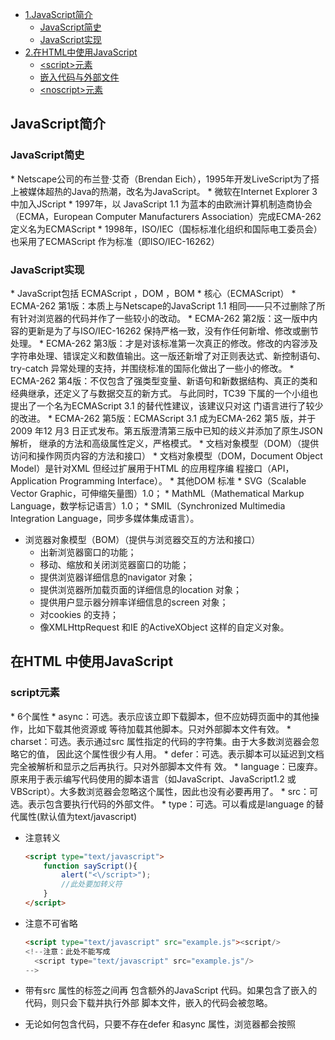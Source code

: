 * [1.JavaScript简介](#1)
    * [JavaScript简史](#1.1)
    * [JavaScript实现](#1.2)
* [2.在HTML中使用JavaScript](#2)
    * [\<script\>元素](#2.1)
    * [嵌入代码与外部文件](#2.2)
    * [\<noscript\>元素](#2.3)
    
<h2 id="1">JavaScript简介</h3>

<h3 id="1.1">JavaScript简史</h3>
* Netscape公司的布兰登·艾奇（Brendan Eich），1995年开发LiveScript为了搭上被媒体超热的Java的热潮，改名为JavaScript。
* 微软在Internet Explorer 3 中加入JScript
* 1997年，以 JavaScript 1.1 为蓝本的由欧洲计算机制造商协会（ECMA，European Computer Manufacturers Association）完成ECMA-262 定义名为ECMAScript
* 1998年，ISO/IEC（国标标准化组织和国际电工委员会）也采用了ECMAScript 作为标准（即ISO/IEC-16262）

<h3 id="1.2">JavaScript实现</h3>
* JavaScript包括 ECMAScript ，DOM ，BOM
* 核心（ECMAScript）
    * ECMA-262 第1版：本质上与Netscape的JavaScript 1.1 相同——只不过删除了所有针对浏览器的代码并作了一些较小的改动。
    * ECMA-262 第2版：这一版中内容的更新是为了与ISO/IEC-16262 保持严格一致，没有作任何新增、修改或删节处理。
    * ECMA-262 第3版：才是对该标准第一次真正的修改。修改的内容涉及字符串处理、错误定义和数值输出。这一版还新增了对正则表达式、新控制语句、try-catch 异常处理的支持，并围绕标准的国际化做出了一些小的修改。
    * ECMA-262 第4版：不仅包含了强类型变量、新语句和新数据结构、真正的类和经典继承，还定义了与数据交互的新方式。
            与此同时，TC39 下属的一个小组也提出了一个名为ECMAScript 3.1 的替代性建议，该建议只对这
            门语言进行了较少的改进。
    * ECMA-262 第5版：ECMAScript 3.1 成为ECMA-262 第5 版，并于2009 年12 月3 日正式发布。第五版澄清第三版中已知的歧义并添加了原生JSON解析，
            继承的方法和高级属性定义，严格模式。
* 文档对象模型（DOM）（提供访问和操作网页内容的方法和接口）
    * 文档对象模型（DOM，Document Object Model）是针对XML 但经过扩展用于HTML 的应用程序编
      程接口（API，Application Programming Interface）。
    * 其他DOM 标准
        * SVG（Scalable Vector Graphic，可伸缩矢量图）1.0；
        * MathML（Mathematical Markup Language，数学标记语言）1.0；
        * SMIL（Synchronized Multimedia Integration Language，同步多媒体集成语言）。

* 浏览器对象模型（BOM）（提供与浏览器交互的方法和接口）
    * 出新浏览器窗口的功能；
    * 移动、缩放和关闭浏览器窗口的功能；
    * 提供浏览器详细信息的navigator 对象；
    * 提供浏览器所加载页面的详细信息的location 对象；
    * 提供用户显示器分辨率详细信息的screen 对象；
    * 对cookies 的支持；
    * 像XMLHttpRequest 和IE 的ActiveXObject 这样的自定义对象。

<h2 id="2">在HTML 中使用JavaScript</h3>

<h3 id="2.1">script元素</h3>
* 6个属性
    * async：可选。表示应该立即下载脚本，但不应妨碍页面中的其他操作，比如下载其他资源或
      等待加载其他脚本。只对外部脚本文件有效。
    * charset：可选。表示通过src 属性指定的代码的字符集。由于大多数浏览器会忽略它的值，
      因此这个属性很少有人用。
    * defer：可选。表示脚本可以延迟到文档完全被解析和显示之后再执行。只对外部脚本文件有
      效。
    * language：已废弃。原来用于表示编写代码使用的脚本语言（如JavaScript、JavaScript1.2
      或VBScript）。大多数浏览器会忽略这个属性，因此也没有必要再用了。
    * src：可选。表示包含要执行代码的外部文件。
    * type：可选。可以看成是language 的替代属性(默认值为text/javascript)
 
* 注意转义
    ```HTML
    <script type="text/javascript">
        function sayScript(){
            alert("<\/script>");
            //此处要加转义符
        }
    </script>
    ```
* 注意不可省略
    ```HTML
    <script type="text/javascript" src="example.js"><script/>
    <!--注意：此处不能写成
      <script type="text/javascript" src="example.js"/>
    -->
    ```
* 带有src 属性的<script>元素不应该在其<script>和</script>标签之间再
      包含额外的JavaScript 代码。如果包含了嵌入的代码，则只会下载并执行外部
      脚本文件，嵌入的代码会被忽略。
      
* 无论如何包含代码，只要不存在defer 和async 属性，浏览器都会按照<script>元素在页面中
  出现的先后顺序对它们依次进行解析。（解析完第一个才会解析第二个）

* 由于浏览器会先解析完不使用defer 属性的<script>元素中的代码，然后再解析后面的内容，
  所以一般应该把<script>元素放在页面最后，即主要内容后面，</body>标签前面。

<h3 id="2.2">嵌入代码与外部文件</h3>

* 外部文件的优点：
    * 可维护性
    * 可缓存（如果有两个页面都使用同一个文件，那么这个文件只需下载一次。）
    * 适应未来（不存在上面提到的转义问题）

<h3 id="2.3">noscript元素</h3>

* 浏览器不支持脚本,或者浏览器支持脚本，但脚本被禁用时会显示标签中的文本。






